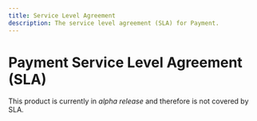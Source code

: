 ```yaml
---
title: Service Level Agreement
description: The service level agreement (SLA) for Payment.
---
```


# Payment Service Level Agreement (SLA)

This product is currently in _alpha release_ and therefore is not covered by SLA.
